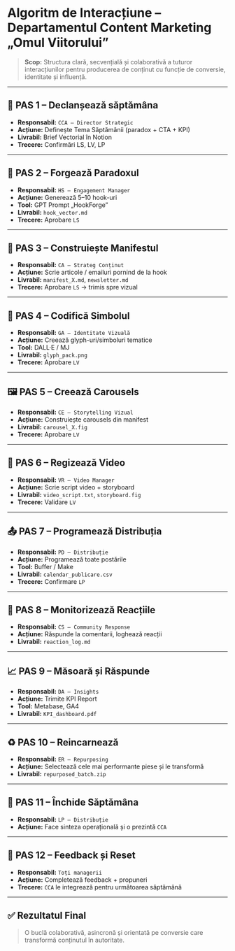 
# Algoritm de Interacțiune – Departamentul Content Marketing „Omul Viitorului”

> **Scop:** Structura clară, secvențială și colaborativă a tuturor interacțiunilor pentru producerea de conținut cu funcție de conversie, identitate și influență.

---

## 🔁 PAS 1 – Declanșează săptămâna

- **Responsabil:** `CCA – Director Strategic`
- **Acțiune:** Definește Tema Săptămânii (paradox + CTA + KPI)
- **Livrabil:** Brief Vectorial în Notion
- **Trecere:** Confirmări LS, LV, LP

---

## 🧠 PAS 2 – Forgează Paradoxul

- **Responsabil:** `HS – Engagement Manager`
- **Acțiune:** Generează 5–10 hook-uri
- **Tool:** GPT Prompt „HookForge”
- **Livrabil:** `hook_vector.md`
- **Trecere:** Aprobare `LS`

---

## 📝 PAS 3 – Construiește Manifestul

- **Responsabil:** `CA – Strateg Conținut`
- **Acțiune:** Scrie articole / emailuri pornind de la hook
- **Livrabil:** `manifest_X.md`, `newsletter.md`
- **Trecere:** Aprobare `LS` → trimis spre vizual

---

## 🧱 PAS 4 – Codifică Simbolul

- **Responsabil:** `GA – Identitate Vizuală`
- **Acțiune:** Creează glyph-uri/simboluri tematice
- **Tool:** DALL·E / MJ
- **Livrabil:** `glyph_pack.png`
- **Trecere:** Aprobare `LV`

---

## 🖼️ PAS 5 – Creează Carousels

- **Responsabil:** `CE – Storytelling Vizual`
- **Acțiune:** Construiește carousels din manifest
- **Livrabil:** `carousel_X.fig`
- **Trecere:** Aprobare `LV`

---

## 🎥 PAS 6 – Regizează Video

- **Responsabil:** `VR – Video Manager`
- **Acțiune:** Scrie script video + storyboard
- **Livrabil:** `video_script.txt`, `storyboard.fig`
- **Trecere:** Validare `LV`

---

## 📤 PAS 7 – Programează Distribuția

- **Responsabil:** `PD – Distribuție`
- **Acțiune:** Programează toate postările
- **Tool:** Buffer / Make
- **Livrabil:** `calendar_publicare.csv`
- **Trecere:** Confirmare `LP`

---

## 💬 PAS 8 – Monitorizează Reacțiile

- **Responsabil:** `CS – Community Response`
- **Acțiune:** Răspunde la comentarii, loghează reacții
- **Livrabil:** `reaction_log.md`

---

## 📈 PAS 9 – Măsoară și Răspunde

- **Responsabil:** `DA – Insights`
- **Acțiune:** Trimite KPI Report
- **Tool:** Metabase, GA4
- **Livrabil:** `KPI_dashboard.pdf`

---

## ♻️ PAS 10 – Reincarnează

- **Responsabil:** `ER – Repurposing`
- **Acțiune:** Selectează cele mai performante piese și le transformă
- **Livrabil:** `repurposed_batch.zip`

---

## 📡 PAS 11 – Închide Săptămâna

- **Responsabil:** `LP – Distribuție`
- **Acțiune:** Face sinteza operațională și o prezintă `CCA`

---

## 🔁 PAS 12 – Feedback și Reset

- **Responsabil:** `Toți managerii`
- **Acțiune:** Completează feedback + propuneri
- **Trecere:** `CCA` le integrează pentru următoarea săptămână

---

## ✅ Rezultatul Final

> O buclă colaborativă, asincronă și orientată pe conversie care transformă conținutul în autoritate.

